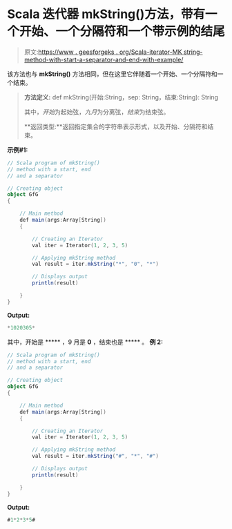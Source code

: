 # Scala 迭代器 mkString()方法，带有一个开始、一个分隔符和一个带示例的结尾

> 原文:[https://www . geesforgeks . org/Scala-iterator-MK string-method-with-start-a-separator-and-end-with-example/](https://www.geeksforgeeks.org/scala-iterator-mkstring-method-with-a-start-a-separator-and-an-end-with-example/)

该方法也与 **mkString()** 方法相同，但在这里它伴随着一个开始、一个分隔符和一个结束。

> **方法定义:** def mkString(开始:String，sep: String，结束:String): String
> 
> 其中，*开始*为起始弦，*九月*为分离弦，*结束*为结束弦。
> 
> **返回类型:**返回指定集合的字符串表示形式，以及开始、分隔符和结束。

**示例#1:**

```scala
// Scala program of mkString()
// method with a start, end 
// and a separator

// Creating object
object GfG
{ 

    // Main method
    def main(args:Array[String])
    {

        // Creating an Iterator 
        val iter = Iterator(1, 2, 3, 5)

        // Applying mkString method 
        val result = iter.mkString("*", "0", "*")

        // Displays output
        println(result)

    }
}
```

**Output:**

```scala
*1020305*

```

其中，开始是 ***** ，9 月是 **0** ，结束也是 ***** 。
**例 2:**

```scala
// Scala program of mkString()
// method with a start, end 
// and a separator

// Creating object
object GfG
{ 

    // Main method
    def main(args:Array[String])
    {

        // Creating an Iterator 
        val iter = Iterator(1, 2, 3, 5)

        // Applying mkString method 
        val result = iter.mkString("#", "*", "#")

        // Displays output
        println(result)

    }
}
```

**Output:**

```scala
#1*2*3*5#

```